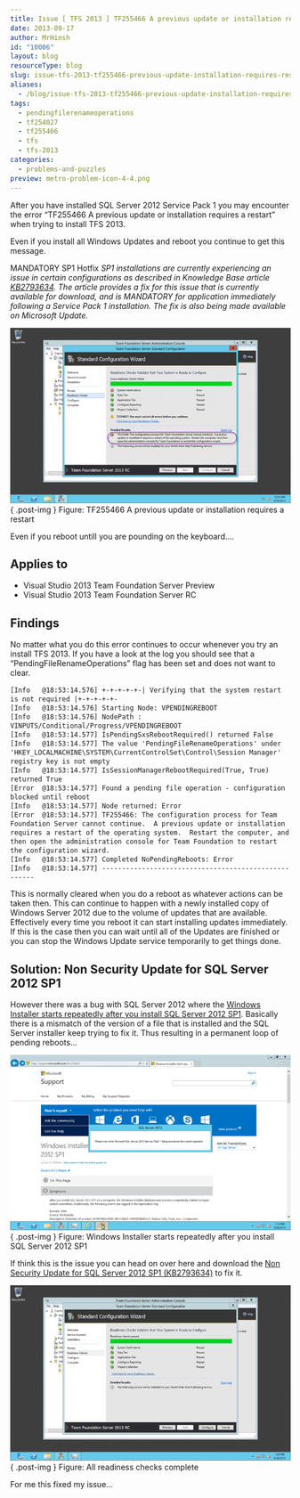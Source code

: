 ```yaml
---
title: Issue [ TFS 2013 ] TF255466 A previous update or installation requires a restart
date: 2013-09-17
author: MrHinsh
id: "10006"
layout: blog
resourceType: blog
slug: issue-tfs-2013-tf255466-previous-update-installation-requires-restart
aliases:
  - /blog/issue-tfs-2013-tf255466-previous-update-installation-requires-restart
tags:
  - pendingfilerenameoperations
  - tf254027
  - tf255466
  - tfs
  - tfs-2013
categories:
  - problems-and-puzzles
preview: metro-problem-icon-4-4.png
---
```


After you have installed SQL Server 2012 Service Pack 1 you may encounter the error “TF255466 A previous update or installation requires a restart” when trying to install TFS 2013.

Even if you install all Windows Updates and reboot you continue to get this message.

MANDATORY SP1 Hotfix _SP1 installations are currently experiencing an issue in certain configurations as described in Knowledge Base article [KB2793634](http://support.microsoft.com/kb/2793634). The article provides a fix for this issue that is currently available for download, and is MANDATORY for application immediately following a Service Pack 1 installation. The fix is also being made available on Microsoft Update._

![image](images/image13-1-1.png "image")  
{ .post-img }
Figure: TF255466 A previous update or installation requires a restart

Even if you reboot untill you are pounding on the keyboard....

## Applies to

- Visual Studio 2013 Team Foundation Server Preview
- Visual Studio 2013 Team Foundation Server RC

## Findings

No matter what you do this error continues to occur whenever you try an install TFS 2013. If you have a look at the log you should see that a “PendingFileRenameOperations” flag has been set and does not want to clear.

```
[Info   @18:53:14.576] +-+-+-+-+-| Verifying that the system restart is not required |+-+-+-+-+-
[Info   @18:53:14.576] Starting Node: VPENDINGREBOOT
[Info   @18:53:14.576] NodePath : VINPUTS/Conditional/Progress/VPENDINGREBOOT
[Info   @18:53:14.577] IsPendingSxsRebootRequired() returned False
[Info   @18:53:14.577] The value 'PendingFileRenameOperations' under 'HKEY_LOCALMACHINE\SYSTEM\CurrentControlSet\Control\Session Manager' registry key is not empty
[Info   @18:53:14.577] IsSessionManagerRebootRequired(True, True) returned True
[Error  @18:53:14.577] Found a pending file operation - configuration blocked until reboot
[Info   @18:53:14.577] Node returned: Error
[Error  @18:53:14.577] TF255466: The configuration process for Team Foundation Server cannot continue.  A previous update or installation requires a restart of the operating system.  Restart the computer, and then open the administration console for Team Foundation to restart the configuration wizard.
[Info   @18:53:14.577] Completed NoPendingReboots: Error
[Info   @18:53:14.577] -----------------------------------------------------
```

This is normally cleared when you do a reboot as whatever actions can be taken then. This can continue to happen with a newly installed copy of Windows Server 2012 due to the volume of updates that are available. Effectively every time you reboot it can start installing updates immediately. If this is the case then you can wait until all of the Updates are finished or you can stop the Windows Update service temporarily to get things done.

## Solution: Non Security Update for SQL Server 2012 SP1

However there was a bug with SQL Server 2012 where the [Windows Installer starts repeatedly after you install SQL Server 2012 SP1](http://support.microsoft.com/kb/2793634). Basically there is a mismatch of the version of a file that is installed and the SQL Server installer keep trying to fix it. Thus resulting in a permanent loop of pending reboots…

![image](images/image14-2-2.png "image")  
{ .post-img }
Figure: Windows Installer starts repeatedly after you install SQL Server 2012 SP1

If think this is the issue you can head on over here and download the [Non Security Update for SQL Server 2012 SP1 (KB2793634)](http://www.microsoft.com/en-us/download/details.aspx?id=36215) to fix it.

![image](images/image15-3-3.png "image")  
{ .post-img }
Figure: All readiness checks complete

For me this fixed my issue…

